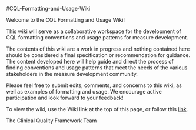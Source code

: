 #CQL-Formatting-and-Usage-Wiki

Welcome to the CQL Formatting and Usage Wiki!

This wiki will serve as a collaborative workspace for the development of CQL formatting conventions and usage patterns for measure development.

The contents of this wiki are a work in progress and nothing contained here should be considered a final specification or recommendation for guidance. The content developed here will help guide and direct the process of finding conventions and usage patterns that meet the needs of the various stakeholders in the measure development community.

Please feel free to submit edits, comments, and concerns to this wiki, as well as examples of formatting and usage. We encourage active participation and look forward to your feedback!

To view the wiki, use the Wiki link at the top of this page, or follow this [link](https://github.com/esacinc/CQL-Formatting-and-Usage-Wiki/wiki).

The Clinical Quality Framework Team
